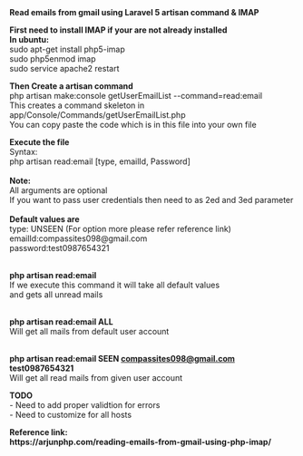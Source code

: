<b>
Read emails from gmail using Laravel 5 artisan command & IMAP
</b>
<p>
<b>
First need to install IMAP if your are not already installed
</b>
<br />
<b>In ubuntu:</b><br />
sudo apt-get install php5-imap<br />
sudo php5enmod imap<br />
sudo service apache2 restart<br />
</p>
<p>
<b>
Then Create a artisan command <br />
</b>
php artisan make:console getUserEmailList --command=read:email<br />
This creates a command skeleton in app/Console/Commands/getUserEmailList.php<br />
You can copy paste the code which is in this file into your own file<br />
</p>
<p>
<b>Execute the file</b><br />
Syntax:<br />
php artisan read:email [type, emailId, Password]<br /><br />
 <b>Note:</b><br />
All arguments are optional<br />
If you want to pass user credentials then need to as 2ed and 3ed parameter<br /><br />
<b>Default values are</b><br />
type: UNSEEN (For option more please refer reference link)<br />
emailId:compassites098@gmail.com<br />
password:test0987654321<br /><br />

<b>php artisan read:email </b><br />
If we execute this command it will take all default values<br />
and gets all unread mails <br /><br />
 
<b>php artisan read:email ALL</b><br />
Will get all mails from default user account<br /><br />

<b>php artisan read:email SEEN compassites098@gmail.com test0987654321</b><br />
Will get all read mails from given user account<br />
</p>
<p>
<b>TODO</b><br />
- Need to add proper validtion for errors<br />
- Need to customize for all hosts<br />
</p>
<p>
<b>Reference link:<b/><br />
https://arjunphp.com/reading-emails-from-gmail-using-php-imap/
</p>
